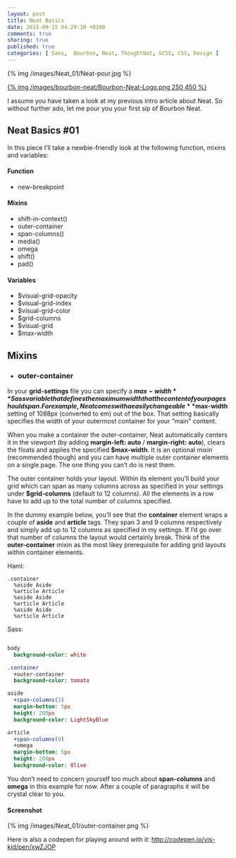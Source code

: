 ```yaml
---
layout: post
title: Neat Basics
date: 2015-09-15 04:29:10 +0100
comments: true
sharing: true
published: true 
categories: [ Sass,  Bourbon, Neat, Thoughtbot, SCSS, CSS, Design ]
---
```


{% img /images/Neat_01/Neat-pour.jpg %}

[{% img /images/bourbon-neat/Bourbon-Neat-Logo.png  250 450 %}](http://neat.bourbon.io/)

I assume you have taken a look at my previous intro article about Neat. So without further ado, let me pour you your first sip of Bourbon Neat. 

## Neat Basics #01

In this piece I’ll take a newbie-friendly look at the following function, mixins and variables:

#### Function
+ new-breakpoint

#### Mixins

+ shift-in-context()
+ outer-container
+ span-columns()
+ media()
+ omega
+ shift()
+ pad()

#### Variables

+ $visual-grid-opacity
+ $visual-grid-index
+ $visual-grid-color
+ $grid-columns
+ $visual-grid
+ $max-width

## Mixins

+ ### outer-container

In your **grid-settings** file you can specify a **$max-width** Sass variable that defines the maximum width that the content of your page should span. For example, Neat comes with a easily changeable **$max-width** setting of 1088px (converted to em) out of the box. That setting basically specifies the width of your outermost container for your “main” content. 

When you make a container the outer-container, Neat automatically centers it in the viewport (by adding **margin-left: auto** / **margin-right: auto**), clears the floats and applies the specified **$max-width**. It is an optional mixin (recommended though) and you can have multiple outer container elements on a single page. The one thing you can’t do is nest them. 

The outer container holds your layout. Within its element you’ll build your grid which can span as many columns across as specified in your settings under **$grid-columns** (default to 12 columns). All the elements in a row have to add up to the total number of columns specified. 

In the dummy example below, you’ll see that the **container** element wraps a couple of **aside** and **article** tags. They span 3 and 9 columns respectively and simply add up to 12 columns as specified in my settings. If I’d go over that number of columns the layout would certainly break. Think of the **outer-container** mixin as the most likey prerequisite for adding grid layouts within container elements.

Haml:

``` haml
.container
  %aside Aside
  %article Article
  %aside Aside
  %article Article
  %aside Aside
  %article Article
```

Sass:

``` sass

body
  background-color: white

.container
  +outer-container
  background-color: tomato

aside
  +span-columns(3)
  margin-bottom: 5px
  height: 200px
  background-color: LightSkyBlue 

article
  +span-columns(9)
  +omega
  margin-bottom: 5px
  height: 200px
  background-color: Olive
```

You don’t need to concern yourself too much about **span-columns** and **omega** in this example for now. After a couple of paragraphs it will be crystal clear to you.


#### Screenshot

{% img /images/Neat_01/outer-container.png %}

Here is also a codepen for playing around with it:
http://codepen.io/vis-kid/pen/xwZJOP
